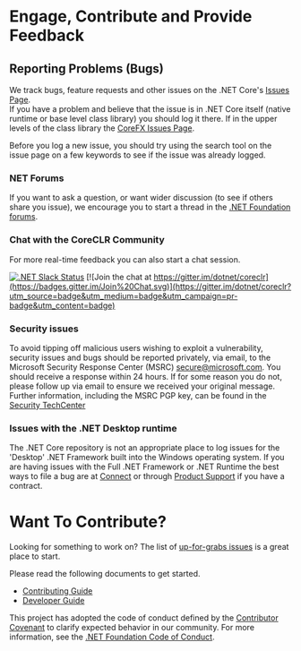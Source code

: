 
# Engage, Contribute and Provide Feedback

## Reporting Problems (Bugs)

We track bugs, feature requests and other issues on the .NET Core's [Issues Page](https://github.com/dotnet/coreclr/issues).   
If you have a problem and believe that the issue is in .NET Core itself (native runtime or base level class library) 
you should log it there.   If in the upper levels of the class library the [CoreFX Issues Page](https://github.com/dotnet/corefx/issues).

Before you log a new issue, you should try using the search tool on the issue page on a few keywords to see if the issue was already logged.  

### NET Forums 
If you want to ask a question, or want wider discussion (to see if others share you issue), we encourage you to start a thread 
in the [.NET Foundation forums](http://forums.dotnetfoundation.org/). 

### Chat with the CoreCLR Community

For more real-time feedback you can also start a chat session. 

[![.NET Slack Status](https://aspnetcoreslack.herokuapp.com/badge.svg?2)](http://tattoocoder.com/aspnet-slack-sign-up/) [![Join the chat at https://gitter.im/dotnet/coreclr](https://badges.gitter.im/Join%20Chat.svg)](https://gitter.im/dotnet/coreclr?utm_source=badge&utm_medium=badge&utm_campaign=pr-badge&utm_content=badge)
 
### Security issues

To avoid tipping off malicious users wishing to exploit a vulnerability, 
security issues and bugs should be reported privately, via email, to the
Microsoft Security Response Center (MSRC) <secure@microsoft.com>. You should
receive a response within 24 hours. If for some reason you do not, please follow
up via email to ensure we received your original message. Further information,
including the MSRC PGP key, can be found in the
[Security TechCenter](https://technet.microsoft.com/en-us/security/ff852094.aspx) 

### Issues with the .NET Desktop runtime

The .NET Core repository is not an appropriate place to log issues for the 'Desktop' .NET Framework built into the Windows 
operating system.  If you are having issues with the Full .NET Framework or .NET Runtime the best ways to file a bug 
are at [Connect](http://connect.microsoft.com/VisualStudio) or through
[Product Support](https://support.microsoft.com/en-us/contactus?ws=support) if you have a contract.

# Want To Contribute?

Looking for something to work on? The list 
of [up-for-grabs issues](https://github.com/dotnet/coreclr/issues?q=is%3Aopen+is%3Aissue+label%3Aup-for-grabs) is a great place to start.

Please read the following documents to get started.

* [Contributing Guide](Documentation/project-docs/contributing.md)
* [Developer Guide](Documentation/project-docs/developer-guide.md)

This project has adopted the code of conduct defined by the [Contributor Covenant](http://contributor-covenant.org/) 
to clarify expected behavior in our community. For more information, see the [.NET Foundation Code of Conduct](http://www.dotnetfoundation.org/code-of-conduct).
